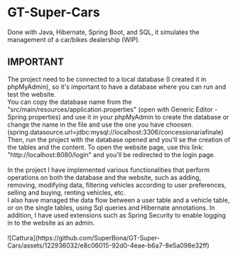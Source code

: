 # GT-Super-Cars
Done with Java, Hibernate, Spring Boot, and  SQL, it simulates the management of a car/bikes dealership (WIP).

 <h2> IMPORTANT </h2>
 The project need to be connected to a local database (I created it in phpMyAdmin), so it's important to have a database where 
 you can run and test the website. <br>You can copy the database name from the "src/main/resources/application.properties" (open with Generic Editor -  Spring properties) and use it in your phpMyAdmin to create the database or change the name in the file and use the one you have choosen. 
 <br>(spring.datasource.url=jdbc:mysql://localhost:3306/concessionariafinale)<br>
 Then, run the project with the database opened and you'll se the creation of the tables and the content. To open the website page, use this link:
 "http://localhost:8080/login" and you'll be redirected to the login page.
<br><br>
 In the project I have implemented various functionalities that perform operations on both the database and the website, such as adding, removing,  modifying data, filtering vehicles according to user preferences, selling and buying, renting vehicles, etc. 
<br>
 I also have managed the data flow between a user table and a vehicle table, or on the single tables, using Sql queries
 and Hibernate annotations. In addition, I have used extensions such as Spring Security to enable logging in to the website as an admin.
 <br><br>
![Cattura](https://github.com/SuperBona/GT-Super-Cars/assets/122936032/e8c06015-92d0-4eae-b6a7-8e5a098e32ff)
